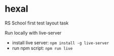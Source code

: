 # hexal
RS School first test layout task

Run locally with live-server
- install live server: `npm install -g live-server`
- run npm script: `npm run live`